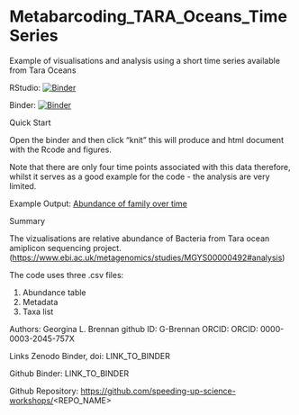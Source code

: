 # Metabarcoding_TARA_Oceans_TimeSeries
Example of visualisations and analysis using a short time series available from Tara Oceans

RStudio: [![Binder](http://mybinder.org/badge_logo.svg)](http://mybinder.org/v2/gh/G-Brennan/Metabarcoding_group_UCDavis/master?urlpath=rstudio)

Binder: [![Binder](https://mybinder.org/badge_logo.svg)](https://mybinder.org/v2/gh/G-Brennan/Metabarcoding_TARA_Oceans_TimeSeries.git/master)


Quick Start

Open the binder and then click “knit” this will produce and html document with the Rcode and figures.

Note that there are only four time points associated with this data therefore, whilst it serves as a good example for the code - the analysis are very limited.

Example Output: [Abundance of family over time](Abundance_of_grass_pollen_over_time.png)

Summary

The vizualisations are relative abundance of Bacteria from Tara ocean amiplicon sequencing project. (https://www.ebi.ac.uk/metagenomics/studies/MGYS00000492#analysis)

The code uses three .csv files:
1) Abundance table
2) Metadata
3) Taxa list

Authors: Georgina L. Brennan 
github ID: G-Brennan
ORCID: ORCID: 0000-0003-2045-757X


Links
Zenodo Binder, doi: LINK_TO_BINDER

Github Binder: LINK_TO_BINDER

Github Repository: https://github.com/speeding-up-science-workshops/<REPO_NAME>

